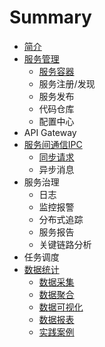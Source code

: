 # Summary

* [简介](README.md)
* [服务管理]()
  * [服务容器]()
  * 服务注册/发现
  * 服务发布
  * 代码仓库
  * 配置中心
* API Gateway
* [服务间通信IPC](ipc.md)
  * [同步请求]()
  * 异步消息
* 服务治理
  * 日志
  * 监控报警
  * 分布式追踪
  * 服务报告
  * 关键链路分析
* 任务调度
* [数据统计](数据统计.md)
  * [数据采集](stat/数据采集.md)
  * [数据聚合](stat/数据聚合.md)
  * [数据可视化](stat/数据可视化.md)
  * [数据报表](stat/数据报表.md)
  * [实践案例](stat/shi-jian-an-li.md)

